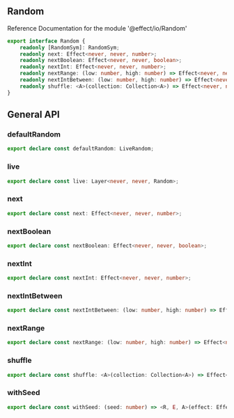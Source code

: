 ## Random

Reference Documentation for the module '@effect/io/Random'

```ts
export interface Random {
    readonly [RandomSym]: RandomSym;
    readonly next: Effect<never, never, number>;
    readonly nextBoolean: Effect<never, never, boolean>;
    readonly nextInt: Effect<never, never, number>;
    readonly nextRange: (low: number, high: number) => Effect<never, never, number>;
    readonly nextIntBetween: (low: number, high: number) => Effect<never, never, number>;
    readonly shuffle: <A>(collection: Collection<A>) => Effect<never, never, Collection<A>>;
}
```

## General API

### defaultRandom

```ts
export declare const defaultRandom: LiveRandom;
```

### live

```ts
export declare const live: Layer<never, never, Random>;
```

### next

```ts
export declare const next: Effect<never, never, number>;
```

### nextBoolean

```ts
export declare const nextBoolean: Effect<never, never, boolean>;
```

### nextInt

```ts
export declare const nextInt: Effect<never, never, number>;
```

### nextIntBetween

```ts
export declare const nextIntBetween: (low: number, high: number) => Effect<never, never, number>;
```

### nextRange

```ts
export declare const nextRange: (low: number, high: number) => Effect<never, never, number>;
```

### shuffle

```ts
export declare const shuffle: <A>(collection: Collection<A>) => Effect<never, never, Collection<A>>;
```

### withSeed

```ts
export declare const withSeed: (seed: number) => <R, E, A>(effect: Effect<R, E, A>) => Effect<R, E, A>;
```

